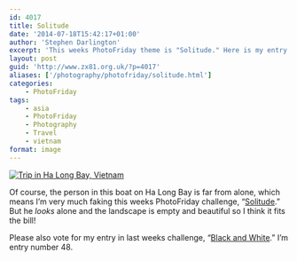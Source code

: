 ```yaml
---
id: 4017
title: Solitude
date: '2014-07-18T15:42:17+01:00'
author: 'Stephen Darlington'
excerpt: 'This weeks PhotoFriday theme is "Solitude." Here is my entry.'
layout: post
guid: 'http://www.zx81.org.uk/?p=4017'
aliases: ['/photography/photofriday/solitude.html']
categories:
    - PhotoFriday
tags:
    - asia
    - PhotoFriday
    - Photography
    - Travel
    - vietnam
format: image
---
```


[![Trip in Ha Long Bay, Vietnam](https://i0.wp.com/farm6.staticflickr.com/5471/10817574574_5f4d23c2e8.jpg?resize=500%2C333&ssl=1)](https://www.flickr.com/photos/stephendarlington/10817574574 "Trip in Ha Long Bay, Vietnam by Stephen Darlington, on Flickr")

Of course, the person in this boat on Ha Long Bay is far from alone, which means I’m very much faking this weeks PhotoFriday challenge, “[Solitude](http://www.photofriday.com/challenge.php?id=1415).” But he *looks* alone and the landscape is empty and beautiful so I think it fits the bill!

Please also vote for my entry in last weeks challenge, “[Black and White](http://www.photofriday.com/linkviewer.php?id=1413).” I’m entry number 48.